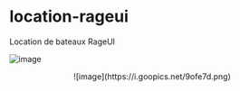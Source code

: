 # location-rageui
Location de bateaux RageUI

![image](https://i.goopics.net/c647an.png)

<center>![image](https://i.goopics.net/9ofe7d.png)</center>
